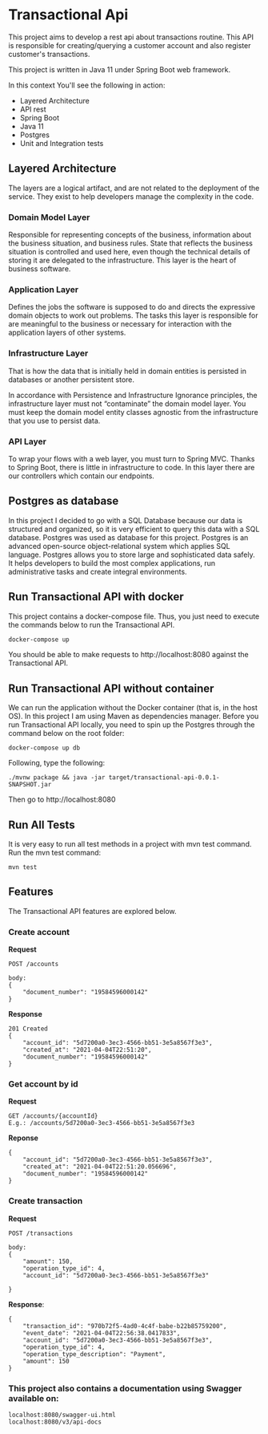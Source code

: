 # Transactional Api

This project aims to develop a rest api about transactions routine. This API is responsible for creating/querying a customer account and also register customer's transactions.

This project is written in Java 11 under Spring Boot web framework.

In this context You'll see the following in action:
* Layered Architecture
* API rest
* Spring Boot
* Java 11
* Postgres
* Unit and Integration tests

## Layered Architecture
The layers are a logical artifact, and are not related to the deployment of the service. They exist to help developers manage the complexity in the code.

### Domain Model Layer
Responsible for representing concepts of the business, information about the business situation, and business rules. State that reflects the business situation is controlled and used here, even though the technical details of storing it are delegated to the infrastructure. This layer is the heart of business software.

### Application Layer
Defines the jobs the software is supposed to do and directs the expressive domain objects to work out problems. The tasks this layer is responsible for are meaningful to the business or necessary for interaction with the application layers of other systems.

### Infrastructure Layer
That is how the data that is initially held in domain entities is persisted in databases or another persistent store.

In accordance with Persistence and Infrastructure Ignorance principles, the infrastructure layer must not “contaminate” the domain model layer. You must keep the domain model entity classes agnostic from the infrastructure that you use to persist data.

### API Layer
To wrap your flows with a web layer, you must turn to Spring MVC. Thanks to Spring Boot, there is little in infrastructure to code. In this layer there are our controllers which contain our endpoints.

## Postgres as database
In this project I decided to go with a SQL Database because our data is structured and organized, so it is very efficient to query this data with a SQL database. Postgres was used as database for this project. Postgres is an advanced open-source object-relational system which applies SQL language. Postgres allows you to store large and sophisticated data safely. It helps developers to build the most complex applications, run administrative tasks and create integral environments.

## Run Transactional API with docker
This project contains a docker-compose file. Thus, you just need to execute the commands below to run the Transactional API.

```bash
docker-compose up
```

You should be able to make requests to http://localhost:8080 against the Transactional API.

## Run Transactional API without container

We can run the application without the Docker container (that is, in the host OS). In this project I am using Maven as dependencies manager.
Before you run Transactional API locally, you need to spin up the Postgres through the command below on the root folder:

```
docker-compose up db
```

Following, type the following:
```
./mvnw package && java -jar target/transactional-api-0.0.1-SNAPSHOT.jar
```

Then go to http://localhost:8080

## Run All Tests
It is very easy to run all test methods in a project with mvn test command. Run the mvn test command:
```
mvn test
```

## Features
The Transactional API features are explored below.

### Create account

**Request**
```
POST /accounts

body:
{
    "document_number": "19584596000142"
}
```
**Response**
```
201 Created
{
    "account_id": "5d7200a0-3ec3-4566-bb51-3e5a8567f3e3",
    "created_at": "2021-04-04T22:51:20",
    "document_number": "19584596000142"
}
```

### Get account by id
**Request**
```
GET /accounts/{accountId}
E.g.: /accounts/5d7200a0-3ec3-4566-bb51-3e5a8567f3e3
```
**Reponse**
```
{
    "account_id": "5d7200a0-3ec3-4566-bb51-3e5a8567f3e3",
    "created_at": "2021-04-04T22:51:20.056696",
    "document_number": "19584596000142"
}
```

### Create transaction
**Request**
```
POST /transactions

body:
{
    "amount": 150,
    "operation_type_id": 4,
    "account_id": "5d7200a0-3ec3-4566-bb51-3e5a8567f3e3"

}
```
**Response**:
```
{
    "transaction_id": "970b72f5-4ad0-4c4f-babe-b22b85759200",
    "event_date": "2021-04-04T22:56:38.0417833",
    "account_id": "5d7200a0-3ec3-4566-bb51-3e5a8567f3e3",
    "operation_type_id": 4,
    "operation_type_description": "Payment",
    "amount": 150
}
```

### This project also contains a documentation using Swagger available on:
```
localhost:8080/swagger-ui.html
localhost:8080/v3/api-docs
```
